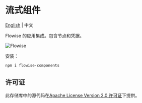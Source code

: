 <!-- markdownlint-disable MD030 -->

# 流式组件

[English](./README.md) | 中文

Flowise 的应用集成。包含节点和凭据。

![Flowise](https://github.com/FlowiseAI/Flowise/blob/main/images/flowise.gif?raw=true)

安装：

```bash
npm i flowise-components
```

## 许可证

此存储库中的源代码在[Apache License Version 2.0 许可证](https://github.com/FlowiseAI/Flowise/blob/master/LICENSE.md)下提供。
